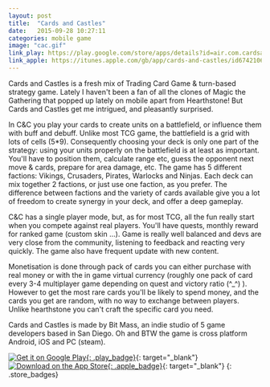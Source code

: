 ```yaml
---
layout: post
title:  "Cards and Castles"
date:   2015-09-28 10:27:11
categories: mobile game
image: "cac.gif"
link_play: https://play.google.com/store/apps/details?id=air.com.cardsandcastles.game
link_apple: https://itunes.apple.com/gb/app/cards-and-castles/id674210616
---
```

Cards and Castles is a fresh mix of Trading Card Game & turn-based strategy game. Lately I haven't been a fan of all the clones of Magic the Gathering that popped up lately on mobile apart from Hearthstone! But Cards and Castles get me intrigued, and pleasantly surprised.<!--more-->

In C&C you play your cards to create units on a battlefield, or influence them with buff and debuff. Unlike most TCG game, the battlefield is a grid with lots of cells (5*9). Consequently choosing your deck is only one part of the strategy: using your units properly on the battlefield is at least as important. You'll have to position them, calculate range etc, guess the opponent next move & cards, prepare for area damage, etc. The game has 5 different factions: Vikings, Crusaders, Pirates, Warlocks and Ninjas. Each deck can mix together 2 factions, or just use one faction, as you prefer. The difference between factions and the variety of cards available give you a lot of freedom to create synergy in your deck, and offer a deep gameplay.

C&C has a single player mode, but, as for most TCG, all the fun really start when you compete against real players. You'll have quests, monthly reward for ranked game (custom skin ...). Game is really well balanced and devs are very close from the community, listening to feedback and reacting very quickly. The game also have frequent update with new content.

Monetisation is done through pack of cards you can either purchase with real money or with the in game virtual currency (roughly one pack of card every 3-4 multiplayer game depending on quest and victory ratio (^_^) ). However to get the most rare cards you'll be likely to spend money, and the cards you get are random, with no way to exchange between players. Unlike hearthstone you can't craft the specific card you need.

Cards and Castles is made by Bit Mass, an indie studio of 5 game developers based in San Diego. 
Oh and BTW the game is cross platform Android, iOS and PC (steam).

[![](https://play.google.com/intl/en_us/badges/images/generic/en-play-badge.png "Get it on Google Play"){: .play_badge}]({{page.link_play}}){: target="_blank"}
[![]({{site.baseurl}}/assets/images/apple_badge.svg "Download on the App Store"){: .apple_badge}]({{page.link_apple}}){: target="_blank"}
{: .store_badges}